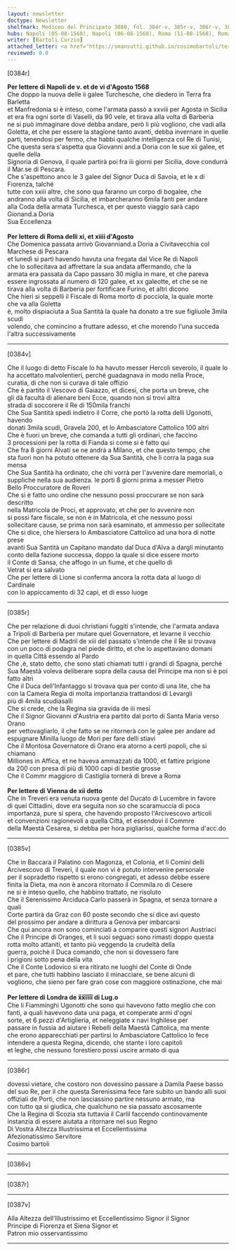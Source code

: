 ```yaml
---
layout: newsletter
doctype: Newsletter
shelfmark: Mediceo del Principato 3080, fol. 384r-v, 385r-v, 386r-v, 387r-v
hubs: Napoli (05-08-1568), Napoli (06-08-1568), Roma (11-08-1568), Roma (14-08-1568), Wien (12-08-1568), London (24-07-1568)
writer: [Bartoli Curzio]
attached_letter: <a href="https://smansutti.github.io/cosimobartoli/texts/2979_026/">2979_026</a>
reviewed: 0.0
---
```


[0384r]  
  
  
<strong>Per lettere di Napoli de v. et de vi d'Agosto 1568</strong>  
Che doppo la nuova delle ii galee Turchesche, che diedero in Terra fra Barletta  
et Manfredonia si è inteso, come l'armata passò a xxviii per Agosta in Sicilia  
et era fra ogni sorte di Vaselli, da 90 vele, et tirava alla volta di Barberia  
ne si può immaginare dove debba andare, però li più vogliono, che vadi alla  
Goletta, et che per essere la stagione tanto avanti, debba invernare in quelle  
parti, tenendosi per fermo, che habbi qualche intelligenza col Re di Tunisi,  
Che questa sera s'aspetta qua Giovanni and.a Doria con le sue xii galee, et quelle della  
Signoria di Genova, il quale partirà poi fra iii giorni per Sicilia, dove condurrà  
il Mar.se di Pescara.  
Che s'aspettono anco le 3 galee del Signor Duca di Savoia, et le x di Fiorenza, talché  
tutte con xxiii altre, che sono qua faranno un corpo di bogalee, che  
andranno alla volta di Sicilia, et imbarcheranno 6mila fanti per andare  
alla Coda della armata Turchesca, et per questo viaggio sarà capo Gionand.a Doria  
Sua Eccellenza  
<br/><strong>Per lettere di Roma delli xi, et xiiii d'Agosto</strong>  
Che Domenica passata arrivò Giovanniand.a Doria a Civitavecchia col Marchese di Pescara  
et lunedì si partì havendo havuta una fregata dal Vice Re di Napoli  
che lo sollecitava ad affrettare la sua andata affermando, che la  
armata era passata da Capo passaro 30 miglia in mare, et che pareva  
essere ingrossata al numero di 120 galee, et xx galeotte, et che se ne  
tirava alla volta di Barberia per fortificare Furino, et altri dicono  
Che hieri si seppelli il Fiscale di Roma morto di pocciola, la quale morte  
che va alla Goletta  
è, molto dispiaciuta a Sua Santità la quale ha donato a tre sue figliuole 3mila scudi  
volendo, che comincino a fruttare adesso, et che morendo l'una succeda  
l'altra successivamente  
  
---  

[0384v]  
  
  
Che il luogo di detto Fiscale lo ha havuto messer Hercoli severolo, il quale lo  
ha accettato malvolentieri, perché guadagnava in modo nella Proce,  
curatia, di che non si curava di tale offizio  
Che è partito il Vescovo di Gaiazzo, et dicesi, che porta un breve, che  
gli dà facultà di alienare beni Ecce, quando non si trovi altra  
strada di soccorere il Re di 150mila franchi  
Che Sua Santità spedi indietro il Corre, che portò la rotta delli Ugonotti, havendo  
donati 3mila scudi, Gravela 200, et lo Ambasciatore Cattolico 100 altri  
Che è fuori un breve, che comanda a tutti gli ordinari, che faccino  
3 processioni per la rotta di Fianda si come si è fatto qui  
Che fra 8 giorni Alvati se ne andrà a Milano, et che questo tempo, che  
sta fuori non ha potuto ottenere da Sua Santità, che li corra la paga sua mensa  
Che Sua Santità ha ordinato, che chi vorrà per l'avvenire dare memoriali, o  
suppliche nella sua audienza. le porti 8 giorni prima a messer Pietro  
Bello Proccuratore de Roveri  
Che si è fatto uno ordine che nessuno possi proccurare se non sarà descritto  
nella Matricola de Proci, et approvato, et che per lo avvenire non  
si possi fare fiscale, se non è in Matricola, et che nessuno possi  
sollecitare cause, se prima non sarà esaminato, et ammesso per sollecitate  
Che si dice, che hiersera lo Ambasciatore Cattolico ad una hora di notte prese  
avanti Sua Santità un Capitano mandato dal Duca d'Alva a dargli minutanto  
conto della fazione successa, doppo la quale si dice essere morto  
il Conte di Sansa, che affogo in un fiume, et che quello di  
Vetrat si era salvato  
Che per lettere di Lione si conferma ancora la rotta data al luogo di Cardinale  
con lo appiccamento di 32 capi, et di esso luoge  
  
---  

[0385r]  
  
  
Che per relazione di duoi christiani fuggiti s'intende, che l'armata andava  
a Tripoli di Barberia per mutare quel Governatore, et levarne il vecchio  
Che per lettere di Madril de xiii del passato s'intende che il Re si trovava  
con un poco di podagra nel piede diritto, et che lo aspettavano domani  
in quella Città essendo al Pardo  
Che ,è, stato detto, che sono stati chiamati tutti i grandi di Spagna, perché  
Sua Maestà voleva deliberare sopra della causa del Principe ma non si è poi fatto altri  
Che il Duca dell'Infantaggo si trovava qua per conto di una lite, che ha  
con la Camera Regia di molta importanzia trattandosi di Levargli  
più di 4mila scudiasalli  
Che si crede, che la Regina sia gravida de iii mesi  
Che il Signor Giovanni d'Austria era partito dal porto di Santa Maria verso Orano  
per vettovagliarlo, il che fatto se ne ritornerà con le galee per andare ad  
espugnare Minilla luogo de Mori per fare delli stiavi  
Che il Montosa Governatore di Orano era atorno a certi popoli, che si chiamano  
Milliones in Affica, et ne haveva ammazzati da 1000, et fattire prigione  
da 200 con presa di più di 1000 capi di bestie grosse  
Che il Commr maggioro di Castiglia tornerà di breve a Roma  
<br/><strong>Per lettere di Vienna de xii detto</strong>  
Che in Treveri era venuta nuova gente del Ducato di Lucembre in favore  
di quei Cittadini, dove era seguita non so che scaramuccia di poca  
importanza, pure si spera, che havendo proposto l'Arcivescovo articoli  
et convenzioni ragionevoli a quella Città, et essendovi il Commre  
della Maestà Cesarea, si debba per hora pigliarissi, qualche forma d'acc.do  
  
---  

[0385v]  
  
  
Che in Baccara il Palatino con Magonza, et Colonia, et li Comini delli  
Arcivescovo di Treveri, il quale non vi è potuto intervenire personale  
per il sopradetto rispetto si erono congregati, et adesso debbe essere  
finita la Dieta, ma non è ancora ritornato il Commila.ro di Cesere  
ne si è inteso quello, che habbino trattato, ne risoluto  
Che il Serenissimo Arciduca Carlo passerà in Spagna, et senza tornare a quali  
Corte partirà da Graz con 60 poste secondo che si dice avi questo  
del prossimo per andare a dirittura a Genova per imbarcarsi  
Che qui ancora non sono cominciati a comparire questi signori Austriaci  
Che il Principe di Oranges, et li suoi seguaci sono rimasti doppo questa  
rotta molto attaniti, et tanto più veggendo la crudeltà della  
guerra, poichè il Duca comandò, che non si dovessero fare  
i prigioni sotto pena della vita  
Che il Conte Lodovico si era ritirato ne luoghi del Conte di Onde  
et pare, che tutti habbino lasciato il minacciare, se bene alcuni di  
vogliono, che sieno per fare gran cose con maggiore ostinazione, che mai  
<br/><strong>Per lettere di Londra de x̅x̅i̅i̅i̅i̅ di Lug.o</strong>  
Che li Fiamminghi Ugonotti che sono qui havevono fatto meglio che con  
fanti, a quali havevono data una paga, et comperate armi d'ogni  
sorte, et 6 pezzi d'Artiglieria, et neleggiate x navi Inghilese per  
passare in fussia ad aiutare i Rebelli della Maestà Cattolica, ma mente  
che erono apparecchiati per partirsi lo Ambasciatore Cattolico lo fece  
intendere a questa Regina, dicendo, che stante i loro capitoli  
et leghe, che nessuno forestiero possi uscire armato di qua  
  
---  

[0386r]  
  
  
dovessi vietare, che costoro non dovessino passare a Damila Paese basso  
del suo Re, per il che questa Serenissima fece fare subito un bando alli suoi  
offiziali de Porti, che non lasciassino partire nessuno armato, ma  
con tutto qa si giudica, che qualchuno ne sia passato ascosamente  
Che la Regina di Scozia sta tuttavia il Carlil faccendo continovamente  
instanzia di essere aiutata a ritornare nel suo Regno  
Di Vostra Altezza Illustrissima et Eccellentissima  
Afezionatissimo Servitore  
Cosimo bartoli  
  
---  

[0386v]  
  
  
  
---  

[0387r]  
  
  
  
---  

[0387v]  
  
  
Alla Altezza dell'Illustrissimo et Eccellentissimo Signor il Signor  
Principe di Fiorenza et Siena Signor et  
Patron mio osservantissimo  
  
---  

